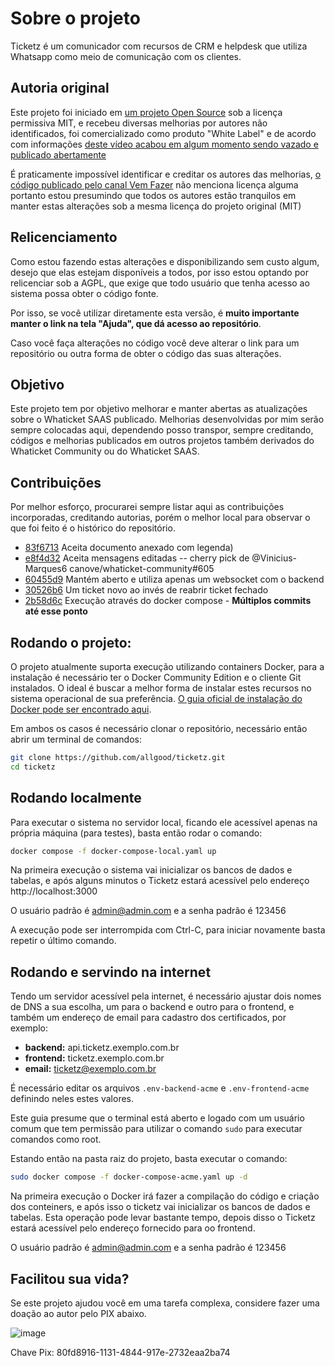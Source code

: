 # Sobre o projeto

Ticketz é um comunicador com recursos de CRM e helpdesk que utiliza
Whatsapp como meio de comunicação com os clientes.

## Autoria original

Este projeto foi iniciado em [um projeto Open Source](https://github.com/canove/whaticket-community)
sob a licença permissiva MIT, e recebeu diversas melhorias por autores não identificados, foi
comercializado como produto "White Label" e de acordo com informações [deste
vídeo acabou em algum momento sendo vazado e publicado abertamente](https://www.youtube.com/watch?v=SX_cGD5RLkQ)

É praticamente impossível identificar e creditar os autores das melhorias, [o
código publicado pelo canal Vem Fazer](https://github.com/vemfazer/whaticket-versao-03-12-canal-vem-fazer)
não menciona licença alguma portanto estou presumindo que todos os autores
estão tranquilos em manter estas alterações sob a mesma licença do projeto
original (MIT)

## Relicenciamento

Como estou fazendo estas alterações e disponibilizando sem custo algum, desejo que
elas estejam disponíveis a todos, por isso estou optando por relicenciar sob a
AGPL, que exige que todo usuário que tenha acesso ao sistema possa obter o
código fonte.

Por isso, se você utilizar diretamente esta versão, é
**muito importante manter o link na tela "Ajuda", que dá acesso ao repositório**.

Caso você faça alterações no código você deve alterar o link para um
repositório ou outra forma de obter o código das suas alterações.

## Objetivo

Este projeto tem por objetivo melhorar e manter abertas as atualizações sobre o Whaticket SAAS publicado.
Melhorias desenvolvidas por mim serão sempre colocadas aqui, dependendo
posso transpor, sempre creditando, códigos e melhorias publicados em outros
projetos também derivados do Whaticket Community ou do Whaticket SAAS.

## Contribuições

Por melhor esforço, procurarei sempre listar aqui as contribuições incorporadas, creditando
autorias, porém o melhor local para observar o que foi feito é o histórico
do repositório.

* [83f6713](https://github.com/allgood/ticketz/commit/83f67132c234f528c13540b3de529ccb54cc3e6a) Aceita documento anexado com legenda)
* [e8f4d32](https://github.com/allgood/ticketz/commit/e8f4d325f46133a2ea828dfe8ca7470f44243bf5) Aceita mensagens editadas -- cherry pick de @Vinicius-Marques6 canove/whaticket-community#605
* [60455d9](https://github.com/allgood/ticketz/commit/60455d9416975a0d1806968815d28f5195d15e64) Mantém aberto e utiliza apenas um websocket com o backend
* [30526b6](https://github.com/allgood/ticketz/commit/30526b6cd6d92e3204e97ff194ef57b7def69979) Um ticket novo ao invés de reabrir ticket fechado
* [2b58d6c](https://github.com/allgood/ticketz/commit/2b58d6c1c424bbcb060f9cc7196bfde4b42926ff) Execução através do docker compose - **Múltiplos commits até esse ponto**

Rodando o projeto:
------------------

O projeto atualmente suporta execução utilizando containers Docker, para a
instalação é necessário ter o Docker Community Edition e o cliente Git
instalados. O ideal é buscar a melhor forma de instalar estes recursos no
sistema operacional de sua preferência. [O guia oficial de instalação do
Docker pode ser encontrado aqui](https://docs.docker.com/engine/install/).


Em ambos os casos é necessário clonar o repositório, necessário então abrir
um terminal de comandos:

```bash
git clone https://github.com/allgood/ticketz.git
cd ticketz
```

## Rodando localmente

Para executar o sistema no servidor local, ficando ele acessível apenas na
própria máquina (para testes), basta então rodar o comando:

```bash
docker compose -f docker-compose-local.yaml up
```

Na primeira execução o sistema vai inicializar os bancos de dados e tabelas,
e após alguns minutos o Ticketz estará acessível pelo endereço http://localhost:3000

O usuário padrão é admin@admin.com e a senha padrão é 123456

A execução pode ser interrompida com Ctrl-C, para iniciar novamente basta
repetir o último comando.

## Rodando e servindo na internet

Tendo um servidor acessível pela internet, é necessário ajustar dois nomes
de DNS a sua escolha, um para o backend e outro para o frontend, e também um
endereço de email para cadastro dos certificados, por exemplo:

* **backend:** api.ticketz.exemplo.com.br
* **frontend:** ticketz.exemplo.com.br
* **email:** ticketz@exemplo.com.br

É necessário editar os arquivos `.env-backend-acme` e `.env-frontend-acme`
definindo neles estes valores.

Este guia presume que o terminal está aberto e logado com um usuário comum
que tem permissão para utilizar o comando `sudo` para executar comandos como
root.

Estando então na pasta raiz do projeto, basta executar o comando:

```bash
sudo docker compose -f docker-compose-acme.yaml up -d
```

Na primeira execução o Docker irá fazer a compilação do código e criação dos
conteiners, e após isso o ticketz vai inicializar os bancos de dados e
tabelas. Esta operação pode levar bastante tempo, depois disso o Ticketz
estará acessível pelo endereço fornecido para oo frontend.

O usuário padrão é admin@admin.com e a senha padrão é 123456

Facilitou sua vida?
-------------------

Se este projeto ajudou você em uma tarefa complexa, considere fazer uma doação ao autor pelo PIX abaixo.

![image](https://user-images.githubusercontent.com/6070736/116247400-317e3680-a741-11eb-9434-9f226eec39b5.png)

Chave Pix: 80fd8916-1131-4844-917e-2732eaa2ba74

